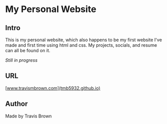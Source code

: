 # My Personal Website
## Intro
This is my personal website, which also happens to be my first website I've made and first time using html and css. My projects, socials, and resume can all be found on it.

_Still in progress_

## URL
[www.travismbrown.com](tmb5932.github.io)

## Author
Made by Travis Brown
